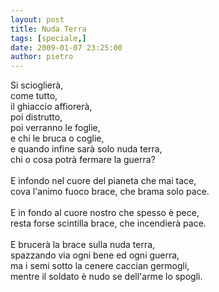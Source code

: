 ```yaml
---
layout: post
title: Nuda Terra
tags: [speciale,]
date: 2009-01-07 23:25:00
author: pietro
---
```

Si scioglierà,<br/>come tutto,<br/>il ghiaccio affiorerà,<br/>poi distrutto,<br/>poi verranno le foglie,<br/>e chi le bruca o coglie,<br/>e quando infine sarà solo nuda terra,<br/>chi o cosa potrà fermare la guerra?<br/><br/>E infondo nel cuore del pianeta che mai tace,<br/>cova l'animo fuoco brace, che brama solo pace.<br/><br/>E in fondo al cuore nostro che spesso è pece,<br/>resta forse scintilla brace, che incendierà pace.<br/><br/>E brucerà la brace sulla nuda terra,<br/>spazzando via ogni bene ed ogni guerra,<br/>ma i semi sotto la cenere caccian germogli,<br/>mentre il soldato è nudo se dell'arme lo spogli.
